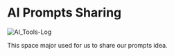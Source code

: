 # AI Prompts Sharing

![AI_Tools-Log](https://github.com/user-attachments/assets/37c85adc-3f1b-4458-ad26-e49935bd0962)

This space major used for us to share our prompts idea.
